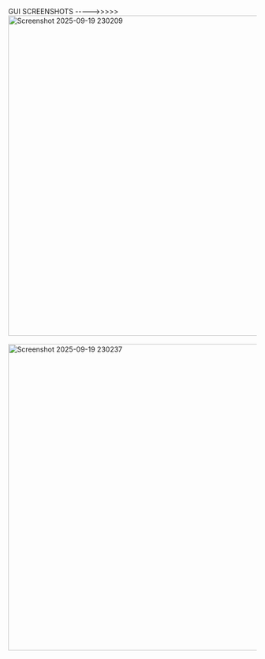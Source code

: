 GUI SCREENSHOTS ----->>>>>
<br>
<img width="813" height="650" alt="Screenshot 2025-09-19 230209" src="https://github.com/user-attachments/assets/36b9ba08-4c00-44b7-87ff-441671a71519" />
<br>
<br>
<img width="634" height="622" alt="Screenshot 2025-09-19 230237" src="https://github.com/user-attachments/assets/52740694-ba48-49ab-9e33-ca066a40eb97" />
